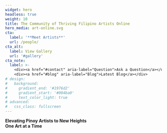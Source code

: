 ```yaml
---
widget: hero
headless: true
weight: 10
title: The Community of Thriving Filipino Artists Online
hero_media: art-online.svg
cta:
  label: '**Meet Artists**'
  url: /people/
cta_alt:
  label: View Gallery
  url: '#gallery'
cta_note:
  label: >-
    <div><a href="#contact" aria-label="Question">Ask a Question</a></div>
    <div><a href="#blog" aria-label="Blog">Latest Blog</a></div>
# design:
#   background:
#     gradient_end: '#1976d2'
#     gradient_start: '#004ba0'
#     text_color_light: true
# advanced:
#   css_class: fullscreen
---
```


**Elevating Pinoy Artists to New Heights<br>One Art at a Time**
